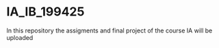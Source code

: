 # IA_IB_199425
In this repository the assigments and final project of the course IA will be uploaded
